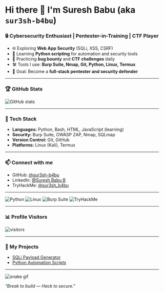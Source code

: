 # Hi there 👋 I'm Suresh Babu (aka `sur3sh-b4bu`)

### 🔒 Cybersecurity Enthusiast | Pentester-in-Training | CTF Player

- 🌐 Exploring **Web App Security** (SQLi, XSS, CSRF)  
- 🐍 Learning **Python scripting** for automation and security tools  
- 🎯 Practicing **bug bounty** and **CTF challenges** daily  
- 🛠 Tools I use: **Burp Suite, Nmap, Git, Python, Linux, Termux**  
- 🚀 Goal: Become a **full-stack pentester and security defender**  

---

### 🏆 GitHub Stats  
![GitHub stats](https://github-readme-stats.vercel.app/api?username=sur3sh-b4bu&show_icons=true&theme=radical) 

---

### 🧰 Tech Stack  
- **Languages:** Python, Bash, HTML, JavaScript (learning)  
- **Security:** Burp Suite, OWASP ZAP, Nmap, SQLmap  
- **Version Control:** Git, GitHub  
- **Platforms:** Linux (Kali), Termux  

---

### 📫 Connect with me  
- GitHub: [@sur3sh-b4bu](https://github.com/sur3sh-b4bu)  
- LinkedIn: [@Suresh Babu B](www.linkedin.com/in/suresh-babu-eh)  
- TryHackMe: [@sur3sh_b4bu](https://tryhackme.com/p/sur3shb4bu) 

---

![Python](https://img.shields.io/badge/Python-3776AB?style=for-the-badge&logo=python&logoColor=white)
![Linux](https://img.shields.io/badge/Linux-FCC624?style=for-the-badge&logo=linux&logoColor=black)
![Burp Suite](https://img.shields.io/badge/Burp_Suite-FF6F00?style=for-the-badge&logo=burp-suite&logoColor=white)
![TryHackMe](https://img.shields.io/badge/TryHackMe-%23212C42.svg?&style=for-the-badge&logo=tryhackme&logoColor=white)

---

### 📊 Profile Visitors
![visitors](https://visitor-badge.laobi.icu/badge?page_id=sur3sh-b4bu.sur3sh-b4bu)

---

### 🔗 My Projects
- [SQLi Payload Generator](https://github.com/sur3sh-b4bu/sqli-payloads)
- [Python Automation Scripts](https://github.com/sur3sh-b4bu/python-scripts)

---

![snake gif](https://github.com/sur3sh-b4bu/sur3sh-b4bu/blob/output/snake.svg)


*"Break to build — Hack to secure."*

